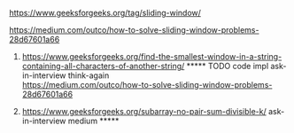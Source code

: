 https://www.geeksforgeeks.org/tag/sliding-window/

https://medium.com/outco/how-to-solve-sliding-window-problems-28d67601a66


1) https://www.geeksforgeeks.org/find-the-smallest-window-in-a-string-containing-all-characters-of-another-string/ ***** TODO code impl ask-in-interview think-again \
https://medium.com/outco/how-to-solve-sliding-window-problems-28d67601a66

2) https://www.geeksforgeeks.org/subarray-no-pair-sum-divisible-k/ ask-in-interview medium *****
